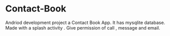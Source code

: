 # Contact-Book
Andriod development project a Contact Book App.
It has mysqlite database.
Made with  a splash activity .
Give permission of call , message and email.
